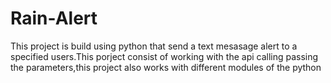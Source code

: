# Rain-Alert
This project is build using python that send a text mesasage alert to a specified users.This porject consist of working with the api calling passing the parameters,this project also works with different modules of the python
